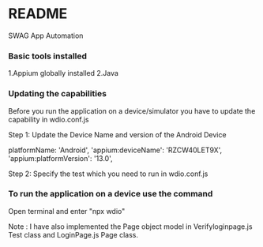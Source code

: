 # README #

SWAG App Automation

### Basic tools installed

1.Appium globally installed
2.Java


### Updating the capabilities

Before you run the application on a device/simulator you have to update the capability in wdio.conf.js

Step 1: Update the Device Name and version of the Android Device

platformName: 'Android',
        'appium:deviceName': 'RZCW40LET9X',
        'appium:platformVersion': '13.0',


Step 2: Specify the test which you need to run in wdio.conf.js

### To run the application on a device use the command

Open terminal and enter "npx wdio"

Note : I have also implemented the Page object model in Verifyloginpage.js Test class and LoginPage.js Page class.
